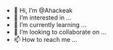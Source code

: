 - 👋 Hi, I’m @Ahackeak
- 👀 I’m interested in ...
- 🌱 I’m currently learning ...
- 💞️ I’m looking to collaborate on ...
- 📫 How to reach me ...

<!---
Ahackeak/Ahackeak is a ✨ special ✨ repository because its `README.md` (this file) appears on your GitHub profile.
You can click the Preview link to take a look at your changes.
--->
